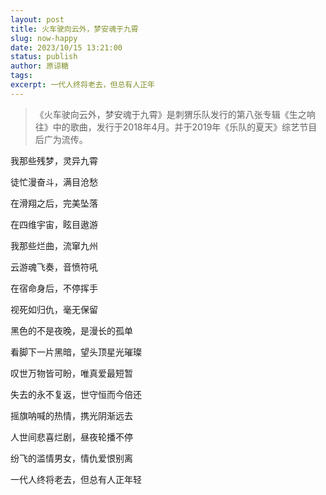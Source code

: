 ```yaml
---
layout: post
title: 火车驶向云外，梦安魂于九霄
slug: now-happy
date: 2023/10/15 13:21:00
status: publish
author: 原谅糖
tags: 
excerpt: 一代人终将老去，但总有人正年
---
```


> 《火车驶向云外，梦安魂于九霄》是刺猬乐队发行的第八张专辑《生之响往》中的歌曲，发行于2018年4月。并于2019年《乐队的夏天》综艺节目后广为流传。

我那些残梦，灵异九霄

徒忙漫奋斗，满目沧愁

在滑翔之后，完美坠落

在四维宇宙，眩目遨游

我那些烂曲，流窜九州

云游魂飞奏，音愤符吼

在宿命身后，不停挥手

视死如归仇，毫无保留

黑色的不是夜晚，是漫长的孤单

看脚下一片黑暗，望头顶星光璀璨

叹世万物皆可盼，唯真爱最短暂

失去的永不复返，世守恒而今倍还

摇旗呐喊的热情，携光阴渐远去

人世间悲喜烂剧，昼夜轮播不停

纷飞的滥情男女，情仇爱恨别离

一代人终将老去，但总有人正年轻
